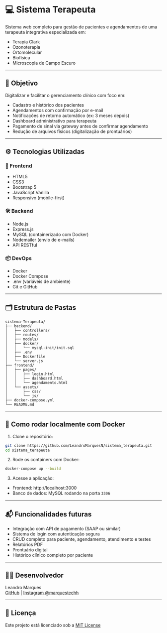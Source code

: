 # 💻 Sistema Terapeuta

Sistema web completo para gestão de pacientes e agendamentos de uma terapeuta integrativa especializada em:

- Terapia Clark  
- Ozonoterapia  
- Ortomolecular  
- Biofísica  
- Microscopia de Campo Escuro

---

## 🧠 Objetivo

Digitalizar e facilitar o gerenciamento clínico com foco em:

- Cadastro e histórico dos pacientes  
- Agendamentos com confirmação por e-mail  
- Notificações de retorno automático (ex: 3 meses depois)  
- Dashboard administrativo para terapeuta  
- Pagamento de sinal via gateway antes de confirmar agendamento  
- Redução de arquivos físicos (digitalização de prontuários)

---

## ⚙️ Tecnologias Utilizadas

### 🧩 Frontend

- HTML5  
- CSS3  
- Bootstrap 5  
- JavaScript Vanilla  
- Responsivo (mobile-first)

### 🛠 Backend

- Node.js  
- Express.js  
- MySQL (containerizado com Docker)  
- Nodemailer (envio de e-mails)  
- API RESTful

### 📦 DevOps

- Docker  
- Docker Compose  
- .env (variáveis de ambiente)  
- Git e GitHub

---

## 🗂 Estrutura de Pastas

```
sistema-Terapeuta/
├── backend/
│   ├── controllers/
│   ├── routes/
│   ├── models/
│   ├── docker/
│   │   └── mysql-init/init.sql
│   ├── .env
│   ├── Dockerfile
│   └── server.js
├── frontend/
│   ├── pages/
│   │   ├── login.html
│   │   ├── dashboard.html
│   │   └── agendamento.html
│   └── assets/
│       ├── css/
│       └── js/
├── docker-compose.yml
└── README.md
```

---

## 🚀 Como rodar localmente com Docker

1. Clone o repositório:
```bash
git clone https://github.com/LeandroMarquesN/sistema_terapeuta.git
cd sistema_terapeuta
```

2. Rode os containers com Docker:
```bash
docker-compose up --build
```

3. Acesse a aplicação:

- Frontend: http://localhost:3000  
- Banco de dados: MySQL rodando na porta `3306`

---

## 📬 Funcionalidades futuras

- Integração com API de pagamento (SAAP ou similar)  
- Sistema de login com autenticação segura  
- CRUD completo para paciente, agendamento, atendimento e testes  
- Relatórios PDF  
- Prontuário digital  
- Histórico clínico completo por paciente  

---

## 👨‍💻 Desenvolvedor

Leandro Marques  
[GitHub](https://github.com/LeandroMarquesN) | [Instagram @marquestechh](https://instagram.com/marquestechh)

---

## 📝 Licença

Este projeto está licenciado sob a [MIT License](LICENSE)